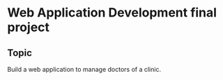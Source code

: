 # Web Application Development final project

## Topic

Build a web application to manage doctors of a clinic.